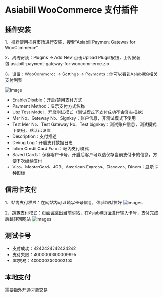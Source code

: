 
Asiabill WooCommerce 支付插件
=

插件安装
-

1、推荐使用插件市场进行安装，搜索“Asiabill Payment Gateway for WooCommerce”

2、离线安装：Plugins -> Add New 点击Upload Plugin按钮，上传安装包:asiabill-payment-gateway-for-woocommerce.zip

3、设置：WooCommerce -> Settings -> Payments：你可以看到Asiabill的相关支付列表

![image](https://files.gitbook.com/v0/b/gitbook-x-prod.appspot.com/o/spaces%2FcSYgMg71VCxeEVhWhVFp%2Fuploads%2FX0YLQQs0rCYsaweEfXAQ%2Fwordpress-admin-list.png?alt=media&token=6c6bb1a0-3419-4986-bf27-a07a29e556bd)

* Enable/Disable：开启/禁用支付方式
* Payment Method：显示支付方式名称
* Use Test Model：开启测试模式（测试模式下支付成功不会真实扣款）
* Mer No、Gateway No、Signkey：账户信息，非测试模式下使用
* Test Mer No、Test Gateway No、Test Signkey：测试账户信息，测试模式下使用，默认已设置
* Description：支付描述
* Debug Log：开启支付数据日志
* Inline Credit Card Form：站内支付模式
* Saved Cards：保存客户卡号，开启后客户可以选保存当前支付卡的信息，方便下次继续支付
* Visa、MasterCard、JCB、American Express、Discover、Diners：显示卡种图标


信用卡支付
-
1、站内支付模式：在网站内可以填写卡号信息，体验相对友好
![images](https://files.gitbook.com/v0/b/gitbook-x-prod.appspot.com/o/spaces%2FcSYgMg71VCxeEVhWhVFp%2Fuploads%2FXX8wcmjxherczByVXix9%2Fimage.png?alt=media&token=a6cb13b8-dc12-4758-9390-b58e8ede42b5)

2、跳转支付模式：页面会跳出当前网站，在Asiabill页面进行输入卡号，支付完成后跳转回网站
![images](https://files.gitbook.com/v0/b/gitbook-x-prod.appspot.com/o/spaces%2FcSYgMg71VCxeEVhWhVFp%2Fuploads%2FJhjGY4FOLbq7UlkjkurH%2Fimage.png?alt=media&token=bd122e1d-42f3-491e-b8b9-2a6319f90671)


测试卡号
-
* 支付成功：4242424242424242
* 支付失败：4000000000009995
* 3D交易：4000002500003155

本地支付
-
需要额外开通才能交易
